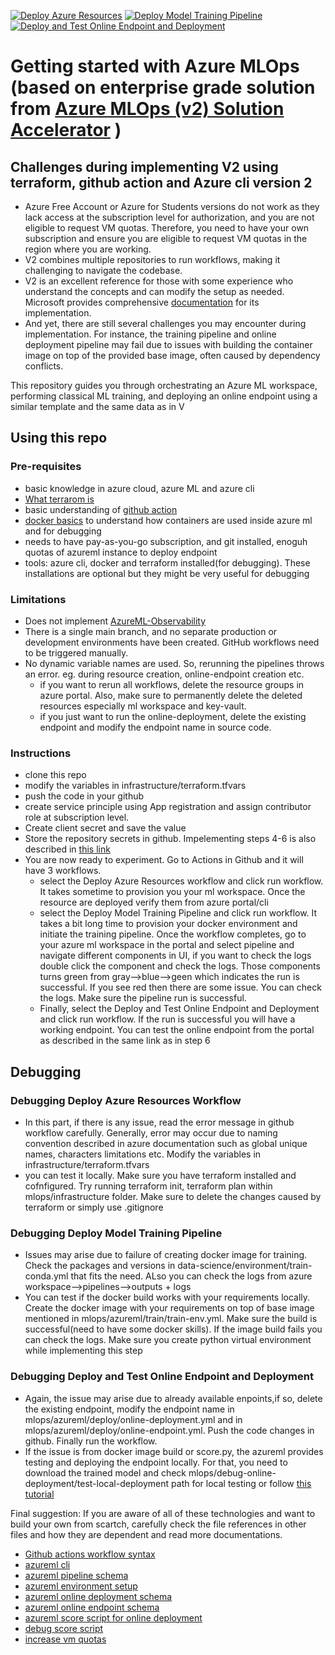 
[![Deploy Azure Resources](https://github.com/sangamdeuja/mlops/actions/workflows/iac-pipeline-tf.yml/badge.svg)](https://github.com/sangamdeuja/mlops/actions/workflows/iac-pipeline-tf.yml)
[![Deploy Model Training Pipeline](https://github.com/sangamdeuja/mlops/actions/workflows/deploy-model-training-pipeline-classical.yml/badge.svg)](https://github.com/sangamdeuja/mlops/actions/workflows/deploy-model-training-pipeline-classical.yml)
[![Deploy and Test Online Endpoint and Deployment](https://github.com/sangamdeuja/mlops/actions/workflows/deploy-online-endpoint-pipeline-classical.yml/badge.svg)](https://github.com/sangamdeuja/mlops/actions/workflows/deploy-online-endpoint-pipeline-classical.yml)

#  Getting started with Azure MLOps (based on enterprise grade solution from [Azure MLOps (v2) Solution Accelerator](https://github.com/Azure/mlops-v2) )
## Challenges during implementing V2 using terraform, github action and Azure cli version 2
- Azure Free Account or Azure for Students versions do not work as they lack access at the subscription level for authorization, and you are not eligible to request VM quotas. Therefore, you need to have your own subscription and ensure you are eligible to request VM quotas in the region where you are working.
- V2 combines multiple repositories to run workflows, making it challenging to navigate the codebase.
- V2 is an excellent reference for those with some experience who understand the concepts and can modify the setup as needed. Microsoft provides comprehensive [documentation](https://learn.microsoft.com/en-us/azure/machine-learning/how-to-setup-mlops-github-azure-ml?view=azureml-api-2&tabs=azure-shell) for its implementation.
- And yet, there are still several challenges you may encounter during implementation. For instance, the training pipeline and online deployment pipeline may fail due to issues with building the container image on top of the provided base image, often caused by dependency conflicts.

This repository guides you through orchestrating an Azure ML workspace, performing classical ML training, and deploying an online endpoint using a similar template and the same data as in V
## Using this repo
### Pre-requisites 
- basic knowledge in azure cloud, azure ML and azure cli
- [What terrarom is](https://developer.hashicorp.com/terraform/intro)
- basic understanding of [github action](https://docs.github.com/en/actions/writing-workflows/quickstart)
- [docker basics](https://docs.docker.com/get-started/) to understand how containers are used inside azure ml and for debugging
- needs to have pay-as-you-go subscription, and git installed, enoguh quotas of azureml instance to deploy endpoint
- tools: azure cli, docker and terraform installed(for debugging). These installations are optional but they might be very useful for debugging

### Limitations
- Does not implement [AzureML-Observability](https://techcommunity.microsoft.com/blog/machinelearningblog/azureml-observability-a-scalable-and-extensible-solution-for-ml-monitoring-and-d/3474066)
- There is a single main branch, and no separate production or development environments have been created. GitHub workflows need to be triggered manually.
- No dynamic variable names are used. So, rerunning the pipelines throws an error. eg. during resource creation, online-endpoint creation etc.
    - if you want to rerun all workflows, delete the resource groups in azure portal. Also, make sure to permanently delete the deleted resources especially ml workspace and key-vault.
    - if you just want to run the online-deployment, delete the existing endpoint and modify the endpoint name in source code. 


### Instructions
- clone this repo
- modify the variables in infrastructure/terraform.tfvars 
- push the code in your github
- create service principle using App registration and assign contributor role at subscription level.
- Create client secret and save the value
- Store the repository secrets in github. Impelementing steps 4-6 is also described in [this link](https://learn.microsoft.com/en-us/azure/machine-learning/how-to-setup-mlops-github-azure-ml?view=azureml-api-2&tabs=azure-portal)
- You are now ready to experiment. Go to Actions in Github and it will have 3 workflows.
    - select the Deploy Azure Resources workflow and click run workflow. It takes sometime to provision you your ml workspace. Once the resource are deployed verify them from azure portal/cli
    - select the Deploy Model Training Pipeline and click run workflow. It takes a bit long time to provision your docker environment and initiate the training pipeline. Once the workflow completes, go to your azure ml workspace in the portal and select pipeline and navigate different components in UI, if you want to check the logs double click the component and check the logs. Those components turns green from gray-->blue-->geen which indicates the run is successful. If you see red then there are some issue. You can check the logs. Make sure the pipeline run is successful.
    - Finally, select the Deploy and Test Online Endpoint and Deployment and click run workflow. If the run is successful you will have a working endpoint. You can test the online endpoint from the portal as described in the same link as in step 6 

## Debugging
### Debugging Deploy Azure Resources Workflow
- In this part, if there is any issue, read the error message in github workflow carefully. Generally, error may occur due to naming convention described in azure documentation such as global unique names, characters limitations etc. Modify the variables in infrastructure/terraform.tfvars
- you can test it locally. Make sure you have terraform installed and cofnfigured. Try running terraform init, terraform plan within mlops/infrastructure folder. Make sure to delete the changes caused by terraform or simply use .gitignore

### Debugging Deploy Model Training Pipeline
- Issues may arise due to failure of creating docker image for training. Check the packages and versions in data-science/environment/train-conda.yml that fits the need. ALso you can check the logs from azure workspace-->pipelines-->outputs + logs
- You can test if the docker build works with your requirements locally. Create the docker image with your requirements on top of base image mentioned in mlops/azureml/train/train-env.yml. Make sure the build is successful(need to have some docker skills). If the image build fails you can check the logs. Make sure you create python virtual environment while implementing this step

### Debugging  Deploy and Test Online Endpoint and Deployment
- Again, the issue may arise due to already available enpoints,if so, delete the existing endpoint, modify the endpoint name in mlops/azureml/deploy/online-deployment.yml and in mlops/azureml/deploy/online-endpoint.yml. Push the code changes in github. Finally run the workflow.
- If the issue is from docker image build or score.py, the azureml provides testing and deploying the endpoint locally. For that, you need to download the trained model and check mlops/debug-online-deployment/test-local-deployment path for local testing or follow [this tutorial](https://www.youtube.com/watch?v=bue85m7lbjQ&ab_channel=KevinFeasel)

Final suggestion: If you are aware of all of these technologies and want to build your own from scartch, carefully check the file references in other files and how they are dependent and read more documentations.
- [Github actions workflow syntax](https://docs.github.com/en/actions/writing-workflows/workflow-syntax-for-github-actions)
- [azureml cli](https://learn.microsoft.com/en-us/cli/azure/ml?view=azure-cli-latest)
- [azureml pipeline schema](https://learn.microsoft.com/en-us/azure/machine-learning/reference-yaml-job-pipeline?view=azureml-api-2)
- [azureml environment setup](https://learn.microsoft.com/en-us/azure/machine-learning/how-to-manage-environments-v2?view=azureml-api-2&tabs=cli)
- [azureml online deployment schema](https://learn.microsoft.com/en-us/azure/machine-learning/reference-yaml-deployment-managed-online?view=azureml-api-2)
- [azureml online endpoint schema](https://learn.microsoft.com/en-us/azure/machine-learning/reference-yaml-endpoint-online?view=azureml-api-2)
- [azureml score script for online deployment](https://learn.microsoft.com/en-us/azure/machine-learning/how-to-deploy-online-endpoints?view=azureml-api-2&tabs=cli)
- [debug score script](https://learn.microsoft.com/en-us/azure/machine-learning/how-to-inference-server-http?view=azureml-api-2)
- [increase vm quotas](https://learn.microsoft.com/en-us/azure/machine-learning/how-to-manage-quotas?view=azureml-api-2)
